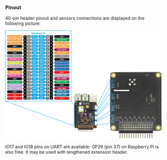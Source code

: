 ### Pinout

40-pin header pinout and sensors connections are displayed on the following picture:

<a href="https://docs.emlid.com/navio2/Navio-dev/img/pinout.png" target="_blank"> ![scheme](img/pinout.png)</a>

IO17 and IO18 pins on UART are available. 
GP26 (pin 37) on Raspberry Pi is also free. It may be used with lengthened extension header.
